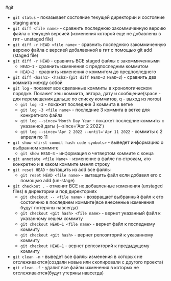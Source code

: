 #git

- `git status` - показывает состояние текущей директории и состояние staging area
- `git diff <file name>` - сравнить последнюю закоммиченную версию файла с текущей версией (изменения которой еще не добавлены в гит - unstaged file)
-  `git diff -r HEAD <file name>` - сравнить последнюю закоммиченную версию файла с версией добалвенной в гит с помощью git add (staged file) 
- `git diff -r HEAD` - сравнить ВСЕ staged файлы с закоммиченными
	- `HEAD~1` - сравнить изменения с предпоследним коммитом
	- `HEAD~2` - сравнить изменения с коммитом до предпоследнего
- `git diff <hash1> <hash2>` (`git diff HEAD~3 HEAD~2`) - сравнить два коммита между собой
- `git log` - покажет все сделанные коммиты в хронологическом порядке. Покажет хеш коммита, автора, дату и сообщение(space - для перемещения дальше по списку коммитов, q - выход из логов)
	- `git log -3` - покажет последние 3 коммита в ветке
	- `git log -3 <file name>` - последние 3 коммита в ветке для конкретного файла
	- `git log --since='Month Day Year` - покажет последние коммиты с указанной даты (--since='Apr 2 2022')
	- `git log --since='Apr 2 2022 --until='Apr 11 2022` - коммиты с 2 апреля по 11
- `git show <first commit hash code symbols>` - выведет информацию о выбранном коммите
	- `git show HEAD~3` - информация о четвертом коммите с конца
- `git annotate <file Name>` - изменение в файле по строкам, кто конкретно и в каком коммите менял строку
- `git reset HEAD` - вытащить из add все файлы
	- `git reset HEAD <file name>` -  вытащить файл если добавил его с помощью add (un-stage)
- `git checkout .` - отменит ВСЕ не добавленные изменения (unstaged files) в директории и под директориях 
	- `git checkout -- <file name>` - возвращает выбранный файл к его состоянию в последнем коммите(все внесенные изменения будут потеряны навсегда)
	- `git checkout <git hash> <file name>` - вернет указанный файл к указанному хешем коммиту
	- `git checkout HEAD~1 <file name>` - вернет файл к последнему коммиту
	- `git checkout <git hash>` - вернет репозиторий к указанному коммиту
	- `git checkout HEAD~1` - вернет репозиторий к предыдущему коммиту
- `git clean -n` - выведет все файлы изменения в которых не отслеживаются(создали новые или скопировали с другого проекта)
- `git clean -f` - удалит все файлы изменения в которых не отслеживаются(будут утеряны навсегда)
